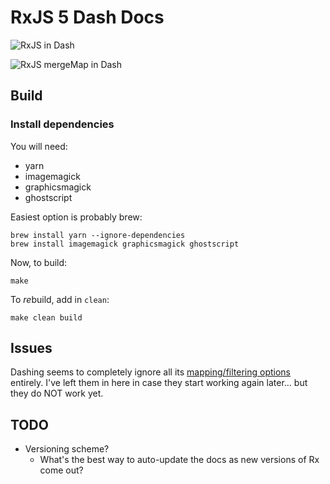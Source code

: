 # RxJS 5 Dash Docs

![RxJS in Dash](https://dropsinn.s3.amazonaws.com/Screen%20Shot%202017-07-03%20at%2010.18.05%20PM.png)

![RxJS mergeMap in Dash](https://dropsinn.s3.amazonaws.com/Screen%20Shot%202017-07-03%20at%2010.44.07%20PM.png)

## Build

### Install dependencies

You will need:

* yarn
* imagemagick
* graphicsmagick
* ghostscript

Easiest option is probably brew:

```
brew install yarn --ignore-dependencies
brew install imagemagick graphicsmagick ghostscript
```

Now, to build:

```
make
```

To *re*build, add in `clean`:

```
make clean build
```

## Issues

Dashing seems to completely ignore all its [mapping/filtering options](https://github.com/technosophos/dashing#other-mappersfilters-on-selectors) entirely. I've left them in here in case they start working again later... but they do NOT work yet.

## TODO

* Versioning scheme?
  * What's the best way to auto-update the docs as new versions of Rx come out?
